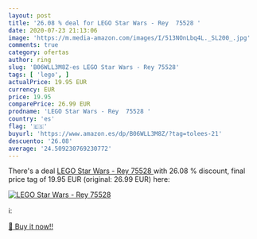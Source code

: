 ```yaml
---
layout: post
title: '26.08 % deal for LEGO Star Wars - Rey  75528 '
date: 2020-07-23 21:13:06
image: 'https://m.media-amazon.com/images/I/513NOnLbq4L._SL200_.jpg'
comments: true
category: ofertas
author: ring
slug: 'B06WLL3M8Z-es LEGO Star Wars - Rey 75528'
tags: [ 'lego', ]
actualPrice: 19.95 EUR
currency: EUR
price: 19.95
comparePrice: 26.99 EUR
prodname: 'LEGO Star Wars - Rey  75528 '
country: 'es'
flag: '🇪🇸'
buyurl: 'https://www.amazon.es/dp/B06WLL3M8Z/?tag=tolees-21'
descuento: '26.08'
average: '24.509230769230772'
---
```


There's a deal [LEGO Star Wars - Rey  75528 ](https://www.amazon.es/dp/B06WLL3M8Z/?tag=tolees-21)  with  26.08 % discount, final price tag of  19.95 EUR (original: 26.99 EUR) here:

[![LEGO Star Wars - Rey  75528 ](https://m.media-amazon.com/images/I/513NOnLbq4L._SL200_.jpg)](https://www.amazon.es/dp/B06WLL3M8Z/?tag=tolees-21)

ℹ️:


[🛒 Buy it now!!](https://www.amazon.es/dp/B06WLL3M8Z/?tag=tolees-21)
